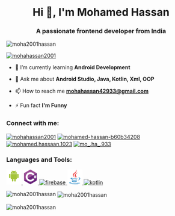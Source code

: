 <h1 align="center">Hi 👋, I'm Mohamed Hassan</h1>
<h3 align="center">A passionate frontend developer from India</h3>


<p align="left"> <img src="https://komarev.com/ghpvc/?username=moha2001hassan&label=Profile%20views&color=0e75b6&style=flat" alt="moha2001hassan" /> </p>

<p align="left"> <a href="https://twitter.com/mohahassan2001" target="blank"><img src="https://img.shields.io/twitter/follow/mohahassan2001?logo=twitter&style=for-the-badge" alt="mohahassan2001" /></a> </p>

- 🌱 I’m currently learning **Android Development**

- 💬 Ask me about **Android Studio, Java, Kotlin, Xml, OOP**

- 📫 How to reach me **mohahassan42933@gmail.com**

- ⚡ Fun fact **I'm Funny**

<h3 align="left">Connect with me:</h3>
<p align="left">
<a href="https://twitter.com/mohahassan2001" target="blank"><img align="center" src="https://raw.githubusercontent.com/rahuldkjain/github-profile-readme-generator/master/src/images/icons/Social/twitter.svg" alt="mohahassan2001" height="30" width="40" /></a>
<a href="https://linkedin.com/in/mohamed-hassan-b60b34208" target="blank"><img align="center" src="https://raw.githubusercontent.com/rahuldkjain/github-profile-readme-generator/master/src/images/icons/Social/linked-in-alt.svg" alt="mohamed-hassan-b60b34208" height="30" width="40" /></a>
<a href="https://fb.com/mohamed.hassaan.1023" target="blank"><img align="center" src="https://raw.githubusercontent.com/rahuldkjain/github-profile-readme-generator/master/src/images/icons/Social/facebook.svg" alt="mohamed.hassaan.1023" height="30" width="40" /></a>
<a href="https://instagram.com/mo_.ha_.933" target="blank"><img align="center" src="https://raw.githubusercontent.com/rahuldkjain/github-profile-readme-generator/master/src/images/icons/Social/instagram.svg" alt="mo_.ha_.933" height="30" width="40" /></a>
</p>

<h3 align="left">Languages and Tools:</h3>
<p align="left"> <a href="https://developer.android.com" target="_blank" rel="noreferrer"> <img src="https://raw.githubusercontent.com/devicons/devicon/master/icons/android/android-original-wordmark.svg" alt="android" width="40" height="40"/> </a> <a href="https://www.w3schools.com/cs/" target="_blank" rel="noreferrer"> <img src="https://raw.githubusercontent.com/devicons/devicon/master/icons/csharp/csharp-original.svg" alt="csharp" width="40" height="40"/> </a> <a href="https://firebase.google.com/" target="_blank" rel="noreferrer"> <img src="https://www.vectorlogo.zone/logos/firebase/firebase-icon.svg" alt="firebase" width="40" height="40"/> </a> <a href="https://www.java.com" target="_blank" rel="noreferrer"> <img src="https://raw.githubusercontent.com/devicons/devicon/master/icons/java/java-original.svg" alt="java" width="40" height="40"/> </a> <a href="https://kotlinlang.org" target="_blank" rel="noreferrer"> <img src="https://www.vectorlogo.zone/logos/kotlinlang/kotlinlang-icon.svg" alt="kotlin" width="40" height="40"/> </a> </p>

<p><img align="left" src="https://github-readme-stats.vercel.app/api/top-langs?username=moha2001hassan&show_icons=true&locale=en&layout=compact" alt="moha2001hassan" /></p>

<p>&nbsp;<img align="center" src="https://github-readme-stats.vercel.app/api?username=moha2001hassan&show_icons=true&locale=en" alt="moha2001hassan" /></p>

<p><img align="center" src="https://github-readme-streak-stats.herokuapp.com/?user=moha2001hassan&" alt="moha2001hassan" /></p>
